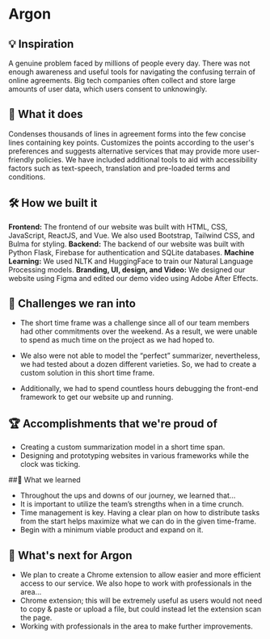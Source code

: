 # Argon

## 💡 Inspiration
A genuine problem faced by millions of people every day. There was not enough awareness and useful tools for navigating the confusing terrain of online agreements. Big tech companies often collect and store large amounts of user data, which users consent to unknowingly. 

## 📃 What it does 
Condenses thousands of lines in agreement forms into the few concise lines containing key points. Customizes the points according to the user's preferences and suggests alternative services that may provide more user-friendly policies. We have included additional tools to aid with accessibility factors such as text-speech, translation and pre-loaded terms and conditions. 

## 🛠 How we built it 
**Frontend:** The frontend of our website was built with HTML, CSS, JavaScript, ReactJS, and Vue. We also used Bootstrap, Tailwind CSS, and Bulma for styling.
**Backend:** The backend of our website was built with Python Flask, Firebase for authentication and SQLite databases.
**Machine Learning:** We used NLTK and HuggingFace to train our Natural Language Processing models.
**Branding, UI, design, and Video:** We designed our website using Figma and edited our demo video using Adobe After Effects.

## 🛑 Challenges we ran into
* The short time frame was a challenge since all of our team members had other commitments over the weekend. As a result, we were unable to spend as much time on the project as we had hoped to.    

* We also were not able to model the “perfect” summarizer, nevertheless, we had tested about a dozen different varieties. So, we had to create a custom solution in this short time frame. 

* Additionally, we had to spend countless hours debugging the front-end framework to get our website up and running.

## 🏆 Accomplishments that we're proud of
* Creating a custom summarization model in a short time span.
* Designing and prototyping websites in various frameworks while the clock was ticking.

##🧠 What we learned
* Throughout the ups and downs of our journey, we learned that…
* It is important to utilize the team’s strengths when in a time crunch. 
* Time management is key. Having a clear plan on how to distribute tasks from the start helps maximize what we can do in the given time-frame. 
* Begin with a minimum viable product and expand on it.

## 🤔 What's next for Argon
* We plan to create a Chrome extension to allow easier and more efficient access to our service. We also hope to work with professionals in the area...
* Chrome extension; this will be extremely useful as users would not need to copy & paste or upload a file, but could instead let the extension scan the page.
* Working with professionals in the area to make further improvements.
